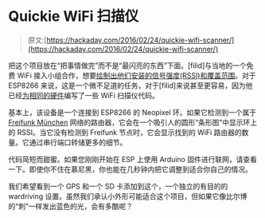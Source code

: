 # Quickie WiFi 扫描仪

> 原文:[https://hackaday.com/2016/02/24/quickie-wifi-scanner/](https://hackaday.com/2016/02/24/quickie-wifi-scanner/)

把这个项目放在“把事情做完”而不是“最闪亮的东西”下面。[filid]与当地的一个免费 WiFi 接入小组合作，想要[绘制出他们安装的信号强度(RSSI)和覆盖范围](https://hackaday.io/project/9794-rssi-mapper-for-muenchenfreifunknet)。对于 ESP8266 来说，这是一个微不足道的任务，对于[filid]来说甚至更容易，因为他已经[为相同的硬件](https://www.linuxpinguin.de/project/iot-esp8266-local-wifi-scanner/)编写了一些 WiFi 扫描仪代码。

基本上，该设备是一个连接到 ESP8266 的 Neopixel 环。如果它检测到一个属于 [Freifunk München](https://ffmuc.net/) 网络的路由器，它会在一个吸引人的圆形“条形图”中显示环上的 RSSI。当它没有检测到 Freifunk 节点时，它会显示找到的 WiFi 路由器的数量。它通过串行端口转储更多的细节。

代码简短而甜蜜。如果您刚刚开始在 ESP 上使用 Arduino 固件进行联网，请查看一下。即使你不住在慕尼黑，你也能在几秒钟内把它调整到适合你自己的情况。

我们希望看到一个 GPS 和一个 SD 卡添加到这个，一个独立的有目的的 wardriving 设置。虽然我们承认小外形可能适合这个项目，但如果它像比尔博的“刺”一样发出蓝色的光，会有多酷呢？